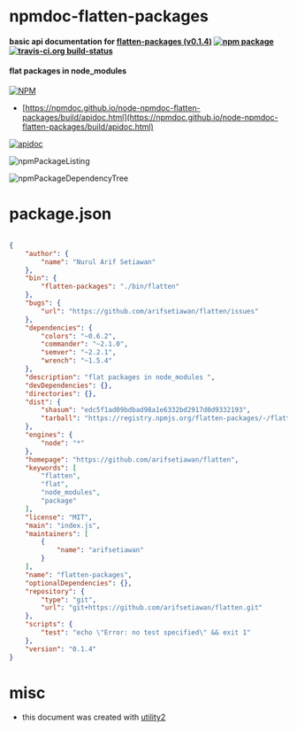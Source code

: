 # npmdoc-flatten-packages

#### basic api documentation for  [flatten-packages (v0.1.4)](https://github.com/arifsetiawan/flatten)  [![npm package](https://img.shields.io/npm/v/npmdoc-flatten-packages.svg?style=flat-square)](https://www.npmjs.org/package/npmdoc-flatten-packages) [![travis-ci.org build-status](https://api.travis-ci.org/npmdoc/node-npmdoc-flatten-packages.svg)](https://travis-ci.org/npmdoc/node-npmdoc-flatten-packages)

#### flat packages in node_modules

[![NPM](https://nodei.co/npm/flatten-packages.png?downloads=true&downloadRank=true&stars=true)](https://www.npmjs.com/package/flatten-packages)

- [https://npmdoc.github.io/node-npmdoc-flatten-packages/build/apidoc.html](https://npmdoc.github.io/node-npmdoc-flatten-packages/build/apidoc.html)

[![apidoc](https://npmdoc.github.io/node-npmdoc-flatten-packages/build/screenCapture.buildCi.browser.%252Ftmp%252Fbuild%252Fapidoc.html.png)](https://npmdoc.github.io/node-npmdoc-flatten-packages/build/apidoc.html)

![npmPackageListing](https://npmdoc.github.io/node-npmdoc-flatten-packages/build/screenCapture.npmPackageListing.svg)

![npmPackageDependencyTree](https://npmdoc.github.io/node-npmdoc-flatten-packages/build/screenCapture.npmPackageDependencyTree.svg)



# package.json

```json

{
    "author": {
        "name": "Nurul Arif Setiawan"
    },
    "bin": {
        "flatten-packages": "./bin/flatten"
    },
    "bugs": {
        "url": "https://github.com/arifsetiawan/flatten/issues"
    },
    "dependencies": {
        "colors": "~0.6.2",
        "commander": "~2.1.0",
        "semver": "~2.2.1",
        "wrench": "~1.5.4"
    },
    "description": "flat packages in node_modules ",
    "devDependencies": {},
    "directories": {},
    "dist": {
        "shasum": "edc5f1ad09bdbad98a1e6332bd2917d0d9332193",
        "tarball": "https://registry.npmjs.org/flatten-packages/-/flatten-packages-0.1.4.tgz"
    },
    "engines": {
        "node": "*"
    },
    "homepage": "https://github.com/arifsetiawan/flatten",
    "keywords": [
        "flatten",
        "flat",
        "node_modules",
        "package"
    ],
    "license": "MIT",
    "main": "index.js",
    "maintainers": [
        {
            "name": "arifsetiawan"
        }
    ],
    "name": "flatten-packages",
    "optionalDependencies": {},
    "repository": {
        "type": "git",
        "url": "git+https://github.com/arifsetiawan/flatten.git"
    },
    "scripts": {
        "test": "echo \"Error: no test specified\" && exit 1"
    },
    "version": "0.1.4"
}
```



# misc
- this document was created with [utility2](https://github.com/kaizhu256/node-utility2)

